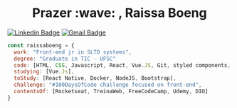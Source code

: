 <h1 align=center> Prazer :wave: , Raissa Boeng</h1>

[![Linkedin Badge](https://img.shields.io/badge/-RaissaBoeng-blue?style=flat-square&logo=Linkedin&logoColor=white&link=https://www.linkedin.com/in/raissa-boeng-da-silva-a380a1157/)](https://www.linkedin.com/in/raissa-boeng-da-silva-a380a1157/)   [![Gmail Badge](https://img.shields.io/badge/-raissa.boeng@gmail.com-c14438?style=flat-square&logo=Gmail&logoColor=white&link=mailto:raissa.boeng@gmail.com)](mailto:raissa.boeng@gmail.com) 

```javascript
const raissaboeng = {
  work: "Front-end jr in SLTO systems",
  degree: "Graduate in TIC - UFSC"
  code: [HTML, CSS, Javascript, React, Vue.JS, Git, styled components, Typescript],
  studying: [Vue.Js],
  toStudy: [React Native, Docker, NodeJS, Bootstrap],
  challenge: "#100DaysOfCode challenge focused on front-end",
  contentsOf: [Rocketseat, TreinaWeb, FreeCodeCamp, Udemy, DIO]
}
```
<!--

---
<br>
<p align="center">
    <img  align="center" src="https://github-readme-stats.vercel.app/api?username=raissaboeng&show_icons=true&custom_title=🦊%20Raissa%20Boeng's%20GitHub%20Stats&title_color=ff441e&text_color=fd5634&icon_color=f74716&bg_color=282a36&hide_border=true&count_private=true&hide=issues" alt="My GitHub stats"/>
    <img  align="center" src="https://github-readme-stats.vercel.app/api/top-langs/?username=raissaboeng&custom_title=🍧%20Most%20Used%20Languages&title_color=ff79c6&text_color=ff79c6&icon_color=f74716&bg_color=282a36&hide_border=true&line_height=9&layout=compact" alt="Linguagens de programação mais usadas"/>
</p>
-->
